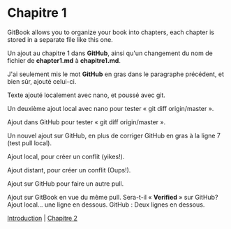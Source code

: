 # Chapitre 1

GitBook allows you to organize your book into chapters, each chapter is stored in a separate file like this one.

Un ajout au chapitre 1 dans **GitHub**, ainsi qu'un changement du nom de fichier de **chapter1.md** à **chapitre1.md**.

J'ai seulement mis le mot **GitHub** en gras dans le paragraphe précédent, et bien sûr, ajouté celui-ci.

Texte ajouté localement avec nano, et poussé avec git.

Un deuxième ajout local avec nano pour tester « git diff origin/master ».

Ajout dans GitHub pour tester « git diff origin/master ».

Un nouvel ajout sur GitHub, en plus de corriger GitHub en gras à la ligne 7 \(test pull local\).

Ajout local, pour créer un conflit \(yikes!\).

Ajout distant, pour créer un conflit \(Oups!\).

Ajout sur GitHub pour faire un autre pull.

Ajout sur GitBook en vue du même pull. Sera-t-il « **Verified** » sur GitHub?
Ajout local... une ligne en dessous.
GitHub : Deux lignes en dessous.


[Introduction](/README.md) \| [Chapitre 2](/chapitre2.md)

